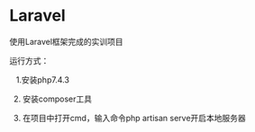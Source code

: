 # Laravel

 使用Laravel框架完成的实训项目

运行方式：

   1.安装php7.4.3

2. 安装composer工具

3. 在项目中打开cmd，输入命令php artisan serve开启本地服务器
